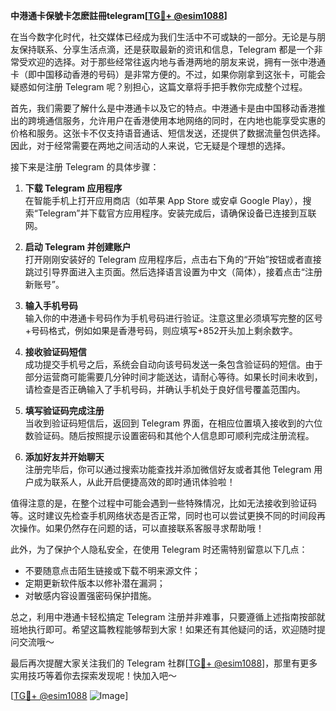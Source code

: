 **中港通卡保號卡怎麽註冊telegram[[TG💪+ @esim1088](https://t.me/s/esim1088)]**

在当今数字化时代，社交媒体已经成为我们生活中不可或缺的一部分。无论是与朋友保持联系、分享生活点滴，还是获取最新的资讯和信息，Telegram 都是一个非常受欢迎的选择。对于那些经常往返内地与香港两地的朋友来说，拥有一张中港通卡（即中国移动香港的号码）是非常方便的。不过，如果你刚拿到这张卡，可能会疑惑如何注册 Telegram 呢？别担心，这篇文章将手把手教你完成整个过程。

首先，我们需要了解什么是中港通卡以及它的特点。中港通卡是由中国移动香港推出的跨境通信服务，允许用户在香港使用本地网络的同时，在内地也能享受实惠的价格和服务。这张卡不仅支持语音通话、短信发送，还提供了数据流量包供选择。因此，对于经常需要在两地之间活动的人来说，它无疑是个理想的选择。

接下来是注册 Telegram 的具体步骤：

1. **下载 Telegram 应用程序**  
   在智能手机上打开应用商店（如苹果 App Store 或安卓 Google Play），搜索“Telegram”并下载官方应用程序。安装完成后，请确保设备已连接到互联网。

2. **启动 Telegram 并创建账户**  
   打开刚刚安装好的 Telegram 应用程序后，点击右下角的“开始”按钮或者直接跳过引导界面进入主页面。然后选择语言设置为中文（简体），接着点击“注册新账号”。

3. **输入手机号码**  
   输入你的中港通卡号码作为手机号码进行验证。注意这里必须填写完整的区号+号码格式，例如如果是香港号码，则应填写+852开头加上剩余数字。

4. **接收验证码短信**  
   成功提交手机号之后，系统会自动向该号码发送一条包含验证码的短信。由于部分运营商可能需要几分钟时间才能送达，请耐心等待。如果长时间未收到，请检查是否正确输入了手机号码，并确认手机处于良好信号覆盖范围内。

5. **填写验证码完成注册**  
   当收到验证码短信后，返回到 Telegram 界面，在相应位置填入接收到的六位数验证码。随后按照提示设置密码和其他个人信息即可顺利完成注册流程。

6. **添加好友并开始聊天**  
   注册完毕后，你可以通过搜索功能查找并添加微信好友或者其他 Telegram 用户成为联系人，从此开启便捷高效的即时通讯体验啦！

值得注意的是，在整个过程中可能会遇到一些特殊情况，比如无法接收到验证码等。这时建议先检查手机网络状态是否正常，同时也可以尝试更换不同的时间段再次操作。如果仍然存在问题的话，可以直接联系客服寻求帮助哦！

此外，为了保护个人隐私安全，在使用 Telegram 时还需特别留意以下几点：
- 不要随意点击陌生链接或下载不明来源文件；
- 定期更新软件版本以修补潜在漏洞；
- 对敏感内容设置强密码保护措施。

总之，利用中港通卡轻松搞定 Telegram 注册并非难事，只要遵循上述指南按部就班地执行即可。希望这篇教程能够帮到大家！如果还有其他疑问的话，欢迎随时提问交流哦～  

最后再次提醒大家关注我们的 Telegram 社群[[TG💪+ @esim1088](https://t.me/s/esim1088)]，那里有更多实用技巧等着你去探索发现呢！快加入吧～  

[[TG💪+ @esim1088](https://t.me/s/esim1088) ![Image](https://i.postimg.cc/4NQfJmqS/Snipaste-2025-05-13-00-14-12.png)]
